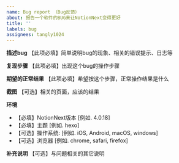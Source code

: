 ```yaml
---
name: Bug report （Bug反馈）
about: 报告一个软件的BUG来让NotionNext变得更好
title: ''
labels: bug
assignees: tangly1024
---
```


<!--
  !!! 重要 !!!
  请遵守这个模板的格式填写，否则你的Issue将被关闭
-->

**描述bug**
【此项必填】简单说明bug的现象、相关的错误提示、日志等

**复现步骤**
【此项必填】出现这个bug的操作步骤

**期望的正常结果**
【此项必填】希望按这个步骤，正常操作结果是什么

**截图**
【可选】相关的页面，应该的结果

**环境**

- 【必填】NotionNext版本 [例如. 4.0.18]
- 【必填】主题 [例如. hexo]
- 【可选】操作系统: [例如. iOS, Android, macOS, windows]
- 【可选】浏览器 [例如. chrome, safari, firefox]

**补充说明**
【可选】与问题相关的其它说明